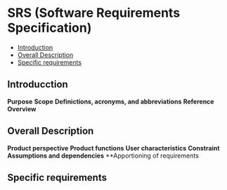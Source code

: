 # SRS (Software Requirements Specification)

  - [Introduction](#Introduction)
  - [Overall Description](#Overal-description)
  - [Specific requirements](#Specific-requirements)
  
  ## Introducction ##
  
  **Purpose**
  **Scope**
  **Definictions, acronyms, and abbreviations**
  **Reference**
  **Overview**
  
  ## Overall Description ##
  
  **Product perspective**
  **Product functions**
  **User characteristics**
  **Constraint**
  **Assumptions and dependencies**
  **Apportioning of requirements
  
  ## Specific requirements ##
  
  
